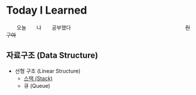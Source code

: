 # Today I Learned
　　오늘　　나　　공부했다　　　　　　　　　　　　　　　　　　　　　　~~친구야~~

## 자료구조 (Data Structure)
* 선형 구조 (Linear Structure)
  * [스택 (Stack)](https://github.com/JangCheolYoung/TIL/blob/master/DataStructure/Stack/Stack.md)
  * 큐 (Queue)

